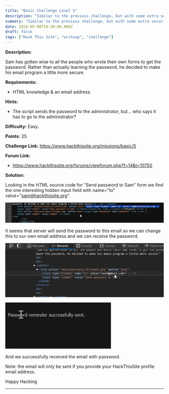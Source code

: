 ```yaml
---
title: "Basic Challenge Level 5"
description: "Similar to the previous challenge, but with some extra security measures in place. Requirements: HTML knowledge, JS or FF, an email address."
summary: "Similar to the previous challenge, but with some extra security measures in place. Requirements: HTML knowledge, JS or FF, an email address."
date: 2024-05-08T14:30:00.000Z
draft: false
tags: ["Hack This Site", "writeup", "challenge"]
---
```


**Description:**

Sam has gotten wise to all the people who wrote their own forms to get the password. Rather than actually learning the password, he decided to make his email program a little more secure.

**Requirements:**

- HTML knowledge & an email address.

**Hints:**

- The script sends the password to the administrator, but… who says it has to go to the administrator?

**Difficulty:** Easy.

**Points:** 25

**Challenge Link:** https://www.hackthissite.org/missions/basic/5

**Forum Link:**

- https://www.hackthissite.org/forums/viewforum.php?f=14&t=10750

**Solution:**

Looking in the HTML source code for "Send password to Sam" form we find the one interesting hidden input field with name="to" value="sam@hackthissite.org".

![Level 5.1](files/level-5-1.webp#center)

It seems that server will send the password to this email so we can change this to our own email address and we can receive the password.

![Level 5.2](files/level-5-2.webp#center)

![Level 5.3](files/level-5-3.webp#center)

And we successfully received the email with password.

Note: the email will only be sent if you provide your HackThisSite profile email address.

Happy Hacking

---
